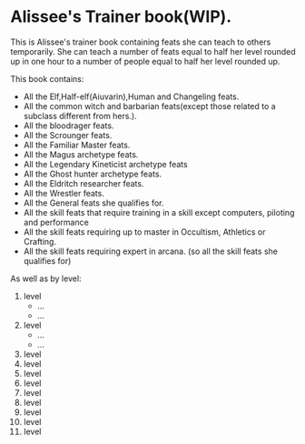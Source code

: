 # Alissee's Trainer book(WIP).

This is Alissee's trainer book containing feats she can teach to others temporarily.
She can teach a number of feats equal to half her level rounded up in one hour to a number of people equal to half her level rounded up.

This book contains:
* All the Elf,Half-elf(Aiuvarin),Human and Changeling feats.
* All the common witch and barbarian feats(except those related to a subclass different from hers.).
* All the bloodrager feats.
* All the Scrounger feats.
* All the Familiar Master feats.
* All the Magus archetype feats.
* All the Legendary Kineticist archetype feats
* All the Ghost hunter archetype feats.
* All the Eldritch researcher feats.
* All the Wrestler feats.
* All the General feats she qualifies for.
* All the skill feats that require training in a skill except computers, piloting and performance
* All the skill feats requiring up to master in Occultism, Athletics or Crafting.
* All the skill feats requiring expert in arcana. (so all the skill feats she qualifies for)

As well as by level:

1. level
   * ...
   * ...
2. level 
   * ...
   * ...
3. level
4. level
5. level
6. level
7. level
8. level
9. level
10. level
11. level